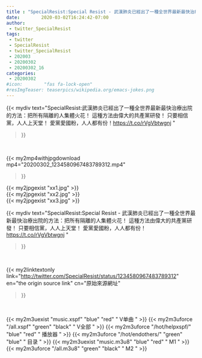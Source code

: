 ```yaml
---
title : "SpecialResist:Special Resist - 武漢肺炎已經出了一種全世界最新最快治療出院的方法：把所有隔離的人集體火花！   這種方法由偉大的共產黨研發！ 只要相信黨，人人上天堂！ 愛黨愛國粉，人人都有份！https://t.co/rVgVbtwgnj "
date:        2020-03-02T16:24:42-07:00
author:
 - twitter_SpecialResist
tags:
 - twitter
 - SpecialResist
 - twitter_SpecialResist
 - 202003
 - 20200302
 - 20200302_16
categories:
 - 20200302
#icon:        "fas fa-lock-open"
#resImgTeaser: teaserpics/wikipedia.org/emacs-jokes.png
---
```


{{< mydiv text="SpecialResist:武漢肺炎已經出了一種全世界最新最快治療出院的方法：把所有隔離的人集體火花！   這種方法由偉大的共產黨研發！ 只要相信黨，人人上天堂！ 愛黨愛國粉，人人都有份！https://t.co/rVgVbtwgnj "
>}}
<br>


{{< my2mp4withjpgdownload mp4="20200302_1234580967483789312.mp4"
>}}

{{< my2jpgexist "xx1.jpg" >}}<br>
{{< my2jpgexist "xx2.jpg" >}}<br>
{{< my2jpgexist "xx3.jpg" >}}<br>



{{< mydiv text="SpecialResist:Special Resist - 武漢肺炎已經出了一種全世界最新最快治療出院的方法：把所有隔離的人集體火花！   這種方法由偉大的共產黨研發！ 只要相信黨，人人上天堂！ 愛黨愛國粉，人人都有份！https://t.co/rVgVbtwgnj "
>}}
<br>

{{< my2linktextonly link="http://twitter.com/SpecialResist/status/1234580967483789312"
en="the origin source link" cn="原始來源網址"
>}}


<br>

{{< my2m3uexist "music.xspf"        "blue"   "red"    " V单曲 " >}} {{< my2m3uforce "/all.xspf"         "green"  "black"  " V全部 " >}} {{< my2m3uforce "/hot/helpxspf/"    "blue"   "red"    " 播放器 " >}} {{< my2m3uforce "/hot/endothers/"   "green"  "blue"   " 目录 " >}} {{< my2m3uexist "music.m3u8"        "blue"   "red"    " M1 " >}} {{< my2m3uforce "/all.m3u8"         "green"  "black"  " M2 " >}} 
